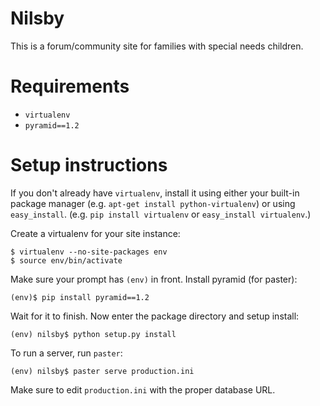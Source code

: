 Nilsby
======

This is a forum/community site for families with special needs children.

Requirements
============

* `virtualenv`
* `pyramid==1.2`

Setup instructions
==================

If you don't already have `virtualenv`, install it using either your built-in package manager (e.g. `apt-get install python-virtualenv`) or using `easy_install`. (e.g. `pip install virtualenv` or `easy_install virtualenv`.)

Create a virtualenv for your site instance:

    $ virtualenv --no-site-packages env
    $ source env/bin/activate

Make sure your prompt has `(env)` in front. Install pyramid (for paster):

    (env)$ pip install pyramid==1.2

Wait for it to finish. Now enter the package directory and setup install:

    (env) nilsby$ python setup.py install

To run a server, run `paster`:

    (env) nilsby$ paster serve production.ini

Make sure to edit `production.ini` with the proper database URL.
